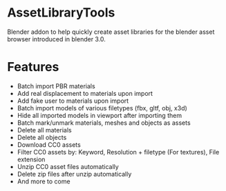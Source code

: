 # AssetLibraryTools

Blender addon to help quickly create asset libraries for the blender asset browser introduced in blender 3.0.

# Features
* Batch import PBR materials
* Add real displacement to materials upon import
* Add fake user to materials upon import
* Batch import models of various filetypes (fbx, gltf, obj, x3d)
* Hide all imported models in viewport after importing them
* Batch mark/unmark materials, meshes and objects as assets
* Delete all materials
* Delete all objects
* Download CC0 assets
* Filter CC0 assets by: Keyword, Resolution + filetype (For textures), File extension
* Unzip CC0 asset files automatically
* Delete zip files after unzip automatically
* And more to come
